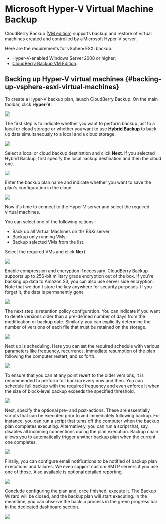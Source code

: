 # Microsoft Hyper-V Virtual Machine Backup

CloudBerry Backup \([VM edition](https://www.cloudberrylab.com/backup/vmware-hyperv.aspx)\) supports backup and restore of virtual machines created and controlled by a Microsoft Hyper-V server.

Here are the requirements for vSphere ESXi backup:

* Hyper-V-enabled Windows Server 2008 or higher;
* [CloudBerry Backup VM Edition](https://www.cloudberrylab.com/backup/vmware-hyperv.aspx).

## Backing up Hyper-V virtual machines {#backing-up-vsphere-esxi-virtual-machines}

To create a Hyper-V backup plan, launch CloudBerry Backup. On the main toolbar, click **Hyper-V**.

![](../../../../.gitbook/assets/image-1.png)

The first step is to indicate whether you want to perform backup just to a local or cloud storage or whether you want to use [**Hybrid Backup**](https://www.cloudberry.help/overview/data-backup/backup-types/hybrid-backup.html) to back up data simultaneously to a local and a cloud storage.

![](../../../../.gitbook/assets/image-2.png)

Select a local or cloud backup destination and click **Next**. If you selected Hybrid Backup, first specify the local backup destination and then the cloud one.

![](../../../../.gitbook/assets/image-3.png)

Enter the backup plan name and indicate whether you want to save the plan's configuration in the cloud.

![](../../../../.gitbook/assets/image-4.png)

Now it's time to connect to the Hyper-V server and select the required virtual machines.

You can select one of the following options:

* Back up all Virtual Machines on the ESXi server;
* Backup only running VMs;
* Backup selected VMs from the list.

Select the required VMs and click **Next**.

![](../../../../.gitbook/assets/image-5.png)

Enable compression and encryption if necessary. CloudBerry Backup supports up to 256-bit military grade encryption out of the box. If you're backing up data to Amazon S3, you can also use server side encryption. Note that we don't store the key anywhere for security purposes. If you forget it, the data is permanently gone.

![](../../../../.gitbook/assets/image-6.png)

The next step is retention policy configuration. You can indicate if you want to delete versions older than a pre-defined number of days from the modification or backup date. Similarly, you can explicitly determine the number of versions of each file that must be retained on the storage.

![](../../../../.gitbook/assets/image-7.png)

Next up is scheduling. Here you can set the required schedule with various parameters like frequency, recurrence, immediate resumption of the plan following the computer restart, and so forth.

![](../../../../.gitbook/assets/image-8.png)

To ensure that you can at any point revert to the older versions, it is recommended to perform full backup every now and then. You can schedule full backup with the required frequency and even enforce it when the size of block-level backup exceeds the specified threshold.

![](../../../../.gitbook/assets/image-9.png)

Next, specify the optional pre- and post-actions. These are essentially scripts that can be executed prior to and immediately following backup. For instance, you can run a script that turns off the computer when the backup plan completes executing. Alternatively, you can run a script that, say, disables all incoming connections during the plan execution. Backup chain allows you to automatically trigger another backup plan when the current one completes.

![](../../../../.gitbook/assets/image-10.png)

Finally, you can configure email notifications to be notified of backup plan executions and failures. We even support custom SMTP servers if you use one of those. Also available is optional detailed reporting.

![](../../../../.gitbook/assets/image-11.png)

Conclude configuring the plan and, once finished, execute it. The Backup Wizard will be closed, and the backup plan will start executing. In the meantime, you can observe the backup process in the green progress bar in the dedicated dashboard section.

![](../../../../.gitbook/assets/image-12.png)

